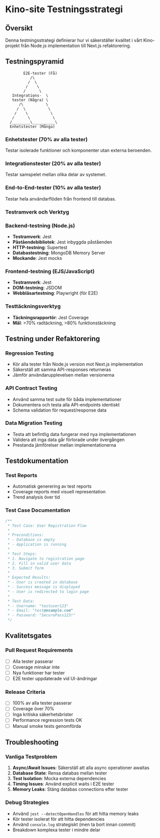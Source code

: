 # Kino-site Testningsstrategi

## Översikt

Denna testningsstrategi definierar hur vi säkerställer kvalitet i vårt Kino-projekt från Node.js implementation till Next.js refaktorering.

## Testningspyramid

```
        E2E-tester (Få)
           /\
          /  \
         /    \
        /      \
   Integrations-  \
   tester (Några) \
      /\          \
     /  \          \
    /    \          \
   /      \          \
  /________\__________\
  Enhetstester (Många)
```

### Enhetstester (70% av alla tester)
Testar isolerade funktioner och komponenter utan externa beroenden.

### Integrationstester (20% av alla tester)  
Testar samspelet mellan olika delar av systemet.

### End-to-End-tester (10% av alla tester)
Testar hela användarflöden från frontend till databas.

### Testramverk och Verktyg

### Backend-testning (Node.js)
- **Testramverk**: Jest
- **Påståendebibliotek**: Jest inbyggda påståenden
- **HTTP-testning**: Supertest
- **Databastestning**: MongoDB Memory Server
- **Mockande**: Jest mocks

### Frontend-testning (EJS/JavaScript)
- **Testramverk**: Jest
- **DOM-testning**: JSDOM
- **Webbläsartestning**: Playwright (för E2E)

### Testtäckningsverktyg
- **Täckningsrapportör**: Jest Coverage
- **Mål**: >70% radtäckning, >80% funktionstäckning





## Testning under Refaktorering

### Regression Testing
- Kör alla tester från Node.js version mot Next.js implementation
- Säkerställ att samma API-responses returneras
- Jämför användarupplevelsen mellan versionerna

### API Contract Testing
- Använd samma test suite för båda implementationer
- Dokumentera och testa alla API-endpoints identiskt
- Schema validation för request/response data

### Data Migration Testing
- Testa att befintlig data fungerar med nya implementationen
- Validera att inga data går förlorade under övergången
- Prestanda jämförelser mellan implementationerna

## Testdokumentation

### Test Reports
- Automatisk generering av test reports
- Coverage reports med visuell representation
- Trend analysis över tid

### Test Case Documentation
```javascript
/**
 * Test Case: User Registration Flow
 * 
 * Preconditions:
 * - Database is empty
 * - Application is running
 * 
 * Test Steps:
 * 1. Navigate to registration page
 * 2. Fill in valid user data
 * 3. Submit form
 * 
 * Expected Results:
 * - User is created in database
 * - Success message is displayed
 * - User is redirected to login page
 * 
 * Test Data:
 * - Username: "testuser123"
 * - Email: "test@example.com"
 * - Password: "SecurePass123!"
 */
```

## Kvalitetsgates


### Pull Request Requirements
- [ ] Alla tester passerar
- [ ] Coverage minskar inte
- [ ] Nya funktioner har tester
- [ ] E2E tester uppdaterade vid UI-ändringar

### Release Criteria
- [ ] 100% av alla tester passerar
- [ ] Coverage över 70%
- [ ] Inga kritiska säkerhetsbrister
- [ ] Performance regression tests OK
- [ ] Manual smoke tests genomförda

## Troubleshooting

### Vanliga Testproblem
1. **Async/Await Issues**: Säkerställ att alla async operationer awaitas
2. **Database State**: Rensa databas mellan tester
3. **Test Isolation**: Mocka externa dependencies
4. **Timing Issues**: Använd explicit waits i E2E tester
5. **Memory Leaks**: Stäng databas connections efter tester

### Debug Strategies
- Använd `jest --detectOpenHandles` för att hitta memory leaks
- Kör tester isolerat för att hitta dependencies
- Använd `console.log` strategiskt (men ta bort innan commit)
- Breakdown komplexa tester i mindre delar
